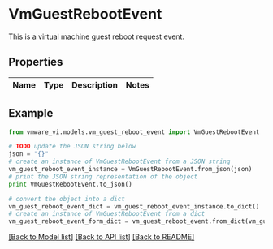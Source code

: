 # VmGuestRebootEvent

This is a virtual machine guest reboot request event. 

## Properties
Name | Type | Description | Notes
------------ | ------------- | ------------- | -------------

## Example

```python
from vmware_vi.models.vm_guest_reboot_event import VmGuestRebootEvent

# TODO update the JSON string below
json = "{}"
# create an instance of VmGuestRebootEvent from a JSON string
vm_guest_reboot_event_instance = VmGuestRebootEvent.from_json(json)
# print the JSON string representation of the object
print VmGuestRebootEvent.to_json()

# convert the object into a dict
vm_guest_reboot_event_dict = vm_guest_reboot_event_instance.to_dict()
# create an instance of VmGuestRebootEvent from a dict
vm_guest_reboot_event_form_dict = vm_guest_reboot_event.from_dict(vm_guest_reboot_event_dict)
```
[[Back to Model list]](../README.md#documentation-for-models) [[Back to API list]](../README.md#documentation-for-api-endpoints) [[Back to README]](../README.md)



